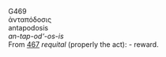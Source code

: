 <body>
  <p>G469<br>  ἀνταπόδοσις  <br> antapodosis  <br><i>an-tap-od‘-os-is </i><br>From <a href="g0467.htm">467</a>  <i>requital</i> (properly the act): - reward.<br></p>
 </body>